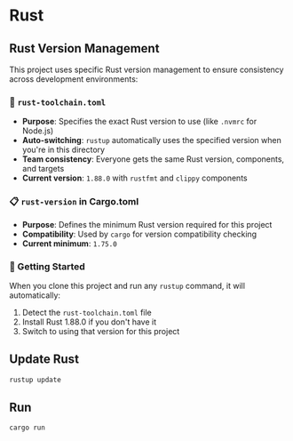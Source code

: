 # Rust

## Rust Version Management

This project uses specific Rust version management to ensure consistency across development environments:

### 🔧 `rust-toolchain.toml`
- **Purpose**: Specifies the exact Rust version to use (like `.nvmrc` for Node.js)
- **Auto-switching**: `rustup` automatically uses the specified version when you're in this directory
- **Team consistency**: Everyone gets the same Rust version, components, and targets
- **Current version**: `1.88.0` with `rustfmt` and `clippy` components

### 📋 `rust-version` in Cargo.toml
- **Purpose**: Defines the minimum Rust version required for this project
- **Compatibility**: Used by `cargo` for version compatibility checking
- **Current minimum**: `1.75.0`

### 🚀 Getting Started
When you clone this project and run any `rustup` command, it will automatically:
1. Detect the `rust-toolchain.toml` file
2. Install Rust 1.88.0 if you don't have it
3. Switch to using that version for this project

## Update Rust

```bash
rustup update
```

## Run

```bash
cargo run
```